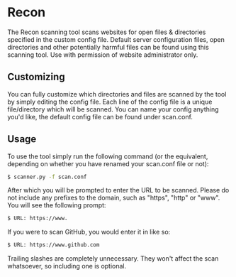 # Recon
The Recon scanning tool scans websites for open files &amp; directories specified in the custom config file. Default server configuration files, open directories and other potentially harmful files can be found using this scanning tool. Use with permission of website administrator only.

## Customizing
You can fully customize which directories and files are scanned by the tool by simply editing the config file. Each line of the config file is a unique file/directory which will be scanned. You can name your config anything you'd like, the default config file can be found under scan.conf.

## Usage
To use the tool simply run the following command (or the equivalent, depending on whether you have renamed your scan.conf file or not):
```sh
$ scanner.py -f scan.conf
```
After which you will be prompted to enter the URL to be scanned. Please do not include any prefixes to the domain, such as "https", "http" or "www". You will see the following prompt:
```sh
$ URL: https://www.
```
If you were to scan GitHub, you would enter it in like so:

```sh
$ URL: https://www.github.com
```
Trailing slashes are completely unnecessary. They won't affect the scan whatsoever, so including one is optional.
